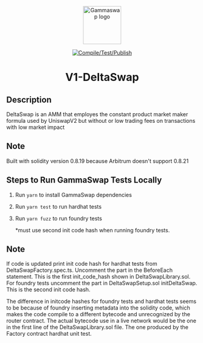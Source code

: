 <p align="center">
    <a href="https://gammaswap.com" target="_blank" rel="noopener noreferrer">
        <img width="100" src="https://app.gammaswap.com/logo.svg" alt="Gammaswap logo">
    </a>
</p>

<p align="center">
  <a href="https://github.com/gammaswap/v1-deltaswap/actions/workflows/main.yml">
    <img src="https://github.com/gammaswap/v1-deltaswap/actions/workflows/main.yml/badge.svg?branch=main" alt="Compile/Test/Publish">
  </a>
</p>

<h1 align="center">V1-DeltaSwap</h1>

## Description
DeltaSwap is an AMM that employes the constant product market maker formula used by UniswapV2 but without or low trading fees on transactions with low market impact

## Note
Built with solidity version 0.8.19 because Arbitrum doesn't support 0.8.21

## Steps to Run GammaSwap Tests Locally

1. Run `yarn` to install GammaSwap dependencies
2. Run `yarn test` to run hardhat tests
3. Run `yarn fuzz` to run foundry tests 
   
    *must use second init code hash when running foundry tests.

## Note 
If code is updated print init code hash for hardhat tests from DeltaSwapFactory.spec.ts. Uncomment the part in the BeforeEach statement. This is the first init_code_hash shown in DeltaSwapLibrary.sol.
For foundry tests uncomment the part in DeltaSwapSetup.sol initDeltaSwap. This is the second init code hash.

The difference in initcode hashes for foundry tests and hardhat tests seems to be because of foundry inserting metadata into the solidity code, which makes the code compile to a different bytecode and unrecognized by the router contract.
The actual bytecode use in a live network would be the one in the first line of the DeltaSwapLibrary.sol file. The one produced by the Factory contract hardhat unit test.
